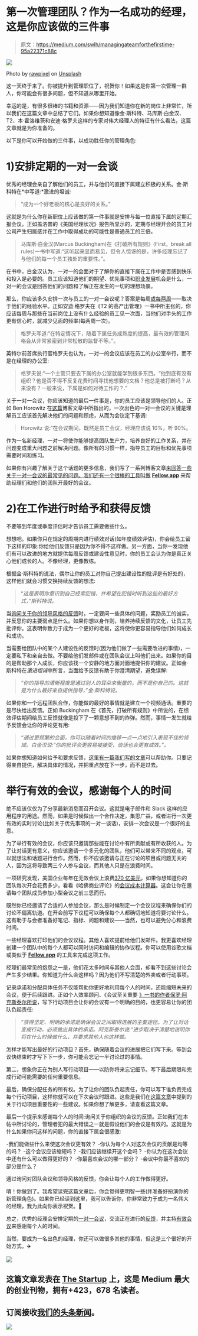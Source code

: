 # 第一次管理团队？作为一名成功的经理，这是你应该做的三件事

> 原文：<https://medium.com/swlh/managingateamforthefirstime-95a22371c88c>

![](img/ae61bb217cadb55760d240a254820d08.png)

Photo by [rawpixel](https://unsplash.com/photos/cXY2LsD82zc?utm_source=unsplash&utm_medium=referral&utm_content=creditCopyText) on [Unsplash](https://unsplash.com/?utm_source=unsplash&utm_medium=referral&utm_content=creditCopyText)

这一天终于来了。你被提升到管理职位了，祝贺你！如果这是你第一次管理一群人，你可能会有很多问题，但不知道从哪里开始。

幸运的是，有很多很棒的书籍和资源——因为我们知道你在新的岗位上非常忙，所以我们在这篇文章中总结了它们。如果你想知道像金·斯科特、马库斯·白金汉、T2、本·霍洛维茨和安迪·格罗夫这样的专家对伟大经理人的特征有什么看法，这篇文章就是为你准备的。

以下是你可以开始做的三件事，以成功胜任你的管理角色:

# **1)安排定期的一对一会谈**

优秀的经理会亲自了解他们的员工，并与他们的直接下属建立积极的关系。金·斯科特在*中写道:*激进的坦诚:

> “成为一个好老板的核心是良好的关系。”

这就是为什么你在新职位上应该做的第一件事就是安排与每一位直接下属的定期汇报会议。正如盖洛普的《美国经理状况》报告所显示的，定期与经理开会的员工对公司产生归属感并在工作中取得成功的可能性是普通员工的三倍。

> 马库斯·白金汉(Marcus Buckingham)在《打破所有规则》(First，break all rules)一书中写道:“这听起来显而易见，但令人惊讶的是，许多经理忘记了与他们的每一个员工独处的重要性。”。

在书中，白金汉认为，一对一的会面对于了解你的直接下属在工作中是否感到快乐和投入是必要的。员工应该知道他们的期望、优先事项和[职业发展](/fellowapp/want-to-be-a-great-manager-have-career-conversations-with-your-team-5e432dcdce86)机会是什么，一对一的会议是回答他们的问题和了解正在发生的一切的理想场景。

那么，你应该多久安排一次与员工的一对一会议呢？答案是每周[或每两周](/fellowapp/one-on-one-frequency-d6f8fc759e43)——取决于他们的经验水平。正如安迪·格罗夫在《T2 的高产出管理》一书中所主张的，你应该每周与那些在当前岗位上没有什么经验的员工见一次面，当他们对手头的工作更有信心时，就减少见面的频率(每两周一次)。

> 格罗夫写道:“在特定情况下，随着下属任务成熟度的提高，最有效的管理风格会从非常紧密到非常松散的监督不等。”。

英特尔前首席执行官格罗夫也认为，一对一的会议应该在员工的办公室举行，而不是在经理的办公室:

> 格罗夫说:“一个主管只要去下属的办公室就能学到很多东西。“他到底有没有组织？他是否不得不反复花费时间寻找他想要的文档？他总是被打断吗？从来没有？一般来说，下属是如何对待工作的？."

关于一对一会议，你应该知道的最后一件事是，你的员工应该是领导他们的人。正如 Ben Horowitz 在[这篇](https://a16z.com/2012/08/30/one-on-one/)博客文章中所指出的，一次出色的一对一会议的关键是理解员工应该首先解决他们的问题和顾虑，从而为会议定下基调:

> Horowitz 说:“在会议期间，既然是员工会议，经理应该说 10%，听 90%。

作为一名新经理，一对一将使你能够提高团队生产力，培养良好的工作关系，并在问题变成重大问题之前解决问题。像所有的习惯一样，指导员工的目标和优先事项需要时间和练习。

如果你有兴趣了解关于这个话题的更多信息，我们写了一系列博客文章[来回答一些关于一对一会议的最常见的问题。我们还有一个很棒的工具叫做](https://medium.com/fellowapp/1on1s/home) [**Fellow.app**](https://www.fellow.app/?utm_source=Medium&utm_medium=Publication&utm_campaign=TheStartup) 来帮助经理们和他们的团队开最好的会议。

# **2)在工作进行时给予和获得反馈**

不要等到年度或季度评估时才告诉员工需要做些什么。

想想吧。如果你只在规定的周期内进行绩效对话(如年度绩效评估)，你会给员工留下这样的印象:你给他们反馈只是因为你不得不这样做。另一方面，当你一发现他们有可以改进的地方就提供每周反馈或建设性意见时，你的员工会认为你是真正关心他们成长的人。不像经理，更像教练。

根据金·斯科特的说法，偶尔让你的员工对你自己提出建设性的批评是有好处的，这样他们就会习惯交换持续反馈的想法:

> “*这是表明你意识到自己经常犯错，并希望在犯错时听到这些的最好方式，”斯科特说。*

当[询问关于你的领导风格的反馈](/fellowapp/how-to-give-and-get-feedback-10709840cbb5)时，一定要问一些具体的问题，奖励员工的诚实，并反思你的主要弱点是什么。如果你想以身作则，培养持续反馈的文化，让员工先批评你。这表明你致力于成为一个更好的老板，这将使你更容易指导他们如何成长和成功。

当需要给团队中的某个人建设性的反馈时(因为他们做了一些需要改进的事情)，一定要私下和亲自去做。不要给他们发邮件或在团队会议上叫他们出来。如果你的目的是帮助那个人成长，你应该找一个安静的地方面对面地提供你的建议。正如金·斯科特在*激进坦诚*中所言，当面给予反馈有助于你澄清期望，避免误解:

> *“你的指导的清晰程度是通过别人的耳朵来衡量的，而不是你自己的。这就是为什么最好亲自提供指导，”金·斯科特说。*

如果你和一个远程团队合作，你能做的最好的事情就是建立一个视频通话。重要的是尽快给出反馈。正如 Buckingham 在《首先，打破所有规则》中所说的，在绩效评估期间给员工反馈就像是投下了一颗意想不到的炸弹。然而，事情一发生就给予反馈会让你的评论更有用:

> *“通过更频繁的会面，你可以随着时间的推移一点一点地引入表现不佳的领域。白金汉说:“你的批评会更容易被接受，谈话也会更有成效。”。*

如果你想知道如何给予和要求反馈，[这里有一篇我们写的文章](/fellowapp/how-to-give-and-get-feedback-10709840cbb5)可以帮助你。只要记得亲自提供，解决具体的情况，并把重点放在下一步，而不是过去。

# 举行有效的会议，感谢每个人的时间

绝不应该仅仅为了分享最新消息而召开会议。这就是电子邮件和 Slack 这样的应用程序的用途。然而，如果是时候做出一个合作决定，集思广益，或者进行一次更有效的实时讨论(比如关于优先事项的一对一谈话)，安排一次会议是一个很好的主意。

为了举行有效的会议，你应该只邀请那些能在讨论中有所贡献或有所收获的人。为了让对话更有意义，你应该邀请一个多元化的团队，他们可以带来不同的观点，可以就想法和话题进行合作。然而，你不应该邀请与正在讨论的项目或问题无关的人，因为这将导致两三个人参与会议，而其他人只是在浪费时间。

一项研究发现，美国企业每年在无效会议上浪费[370 亿美元](https://digitalcommons.unomaha.edu/cgi/viewcontent.cgi?referer=&httpsredir=1&article=1119&context=psychfacpub)。如果你想知道你的团队每次开会花费多少，看看《哈佛商业评论》的[会议成本计算器](https://hbr.org/2016/01/estimate-the-cost-of-a-meeting-with-this-calculator)。这会让你在邀请每个团队成员参加小型会议之前三思而行。

既然你已经邀请了合适的人参加会议，那么是时候制定一个会议议程来确保你们的讨论不偏离轨道。在开会前写下议程可以确保每个人都确切地知道将要讨论什么。这有助于与会者准备好笔记、指标、问题和建议——当然，也可以避免分心和浪费时间。

一些经理喜欢打印他们的会议议程。其他人喜欢提前给他们发邮件。我更喜欢经理创建一个团队中的每个人都可以同时访问和编辑的协作议程。你可以使用谷歌文档或类似于 [**Fellow.app**](http://www.fellow.app/meetings) 的工具来完成这项工作。

经理们最常见的抱怨之一是，他们花太多时间与其他人会面，却看不到这些讨论会产生多少结果。你知道为什么会这样吗？因为他们不写清楚的外卖或者行动事项。

记录承诺和分配具体任务不仅能帮助你更好地利用每个人的时间，还能缩短未来的会议，便于后续跟进。正如个人效率顾问、《会议至关重要 [》一书的作者保罗·阿克斯泰尔所说](https://hbr.org/2015/03/the-right-way-to-end-a-meeting)，写下行动项目会让你的会议有一个明确的目的，也更容易让你的团队负起责任:

> *“获得坚定、明确的承诺是确保会议之间取得进展的主要途径。为了让对话变成行动，必须做出具体的承诺。阿克斯泰尔说:“进步取决于清楚地说明你将在什么时候做什么，并要求其他人也这样做。*

怎样才能写出最好的行动项目？首先，确保随着会议的进展把它们写下来。等到会议快结束时才写下下一步，你可能会忘记一半讨论过的事情。

第二，想象你正在为别人写行动项目——以防你将来忘记细节。写下最后期限和完成行动可能需要的任何重要信息。

最后，确保分配任务的所有权。为了让你的团队负起责任，你可以写下谁负责完成每个行动项目，这样你就可以在下次会议时跟进。这些是我们在[这篇文章](/fellowapp/effectiveoneonones-db73837d14fd)中提到的关于行动项目重要性的一些建议。如果你想了解更多，请查看这篇文章。

最后一个提示来感谢每个人的时间:询问关于你组织的会议的反馈。正如我们在本帖中所讨论的，管理者犯的最大错误之一就是假设他们的会议是有效的。这就是为什么如果你问这样的问题，你的直接下属会很感激:

-我们能做些什么来使这次会议更有效？
-你认为每个人对这次会议的贡献是均等的吗？
-这个会议应该缩短吗？
-我们应该继续开这个会吗？
-你认为在这次会议中还有什么可以做得更好的？
-你最喜欢会议的哪一部分？
-会议中你最不喜欢的部分是什么？

通过询问对团队会议和领导风格的反馈，你会让每个人的工作做得更好。

唷！你做到了。我希望读完这篇文章后，你会觉得更明智一些(并准备好扮演你的新管理角色)。如果你已经读到这里，我可以告诉你，你非常致力于成为一名伟大的经理，我为此向你表示祝贺。👏

总之，优秀的经理会安排定期的[一对一会议](https://www.fellow.app/one-on-ones/)，交流正在进行的[反馈](https://www.fellow.app/feedback/)，并主持[有效会议](https://www.fellow.app/meetings/)来感谢每个人的时间。

当然，要成为一名出色的经理，你还可以做很多其他的事情，但这是三个很好的开始方式。✈️

[![](img/308a8d84fb9b2fab43d66c117fcc4bb4.png)](https://medium.com/swlh)

## 这篇文章发表在 [The Startup](https://medium.com/swlh) 上，这是 Medium 最大的创业刊物，拥有+423，678 名读者。

## 订阅接收[我们的头条新闻](https://growthsupply.com/the-startup-newsletter/)。

[![](img/b0164736ea17a63403e660de5dedf91a.png)](https://medium.com/swlh)
